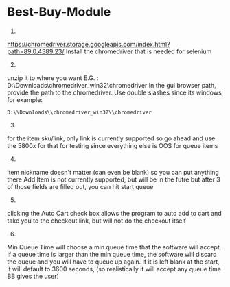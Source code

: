 # Best-Buy-Module

1. 
https://chromedriver.storage.googleapis.com/index.html?path=89.0.4389.23/
Install the chromedriver that is needed for selenium

2. 
unzip it to where you want
E.G. : D:\Downloads\chromedriver_win32\chromedriver
In the gui browser path, provide the path to the chromedriver.
Use double slashes since its windows, for example:
```
D:\\Downloads\\chromedriver_win32\\chromedriver
```


3. 
for the item sku/link, only link is currently supported
so go ahead and use the 5800x for that for testing since everything else is OOS for queue items

4. 
item nickname doesn't matter (can even be blank)
so you can put anything there
Add Item is not currently supported, but will be in the futre
but after 3 of those fields are filled out, you can hit start queue

5. 
clicking the Auto Cart check box allows the program to auto add to cart and take you to the checkout link, but will not do the checkout itself 

6. 
Min Queue Time will choose a min queue time that the software will accept. If a queue time is larger than the min queue time, the software will discard the queue and you will have to queue up again. If it is left blank at the start, it will default to 3600 seconds, (so realistically it will accept any queue time BB gives the user)
